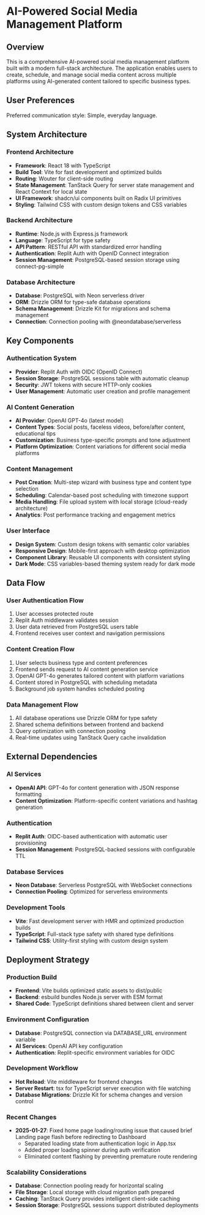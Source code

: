 # AI-Powered Social Media Management Platform

## Overview

This is a comprehensive AI-powered social media management platform built with a modern full-stack architecture. The application enables users to create, schedule, and manage social media content across multiple platforms using AI-generated content tailored to specific business types.

## User Preferences

Preferred communication style: Simple, everyday language.

## System Architecture

### Frontend Architecture
- **Framework**: React 18 with TypeScript
- **Build Tool**: Vite for fast development and optimized builds
- **Routing**: Wouter for client-side routing
- **State Management**: TanStack Query for server state management and React Context for local state
- **UI Framework**: shadcn/ui components built on Radix UI primitives
- **Styling**: Tailwind CSS with custom design tokens and CSS variables

### Backend Architecture
- **Runtime**: Node.js with Express.js framework
- **Language**: TypeScript for type safety
- **API Pattern**: RESTful API with standardized error handling
- **Authentication**: Replit Auth with OpenID Connect integration
- **Session Management**: PostgreSQL-based session storage using connect-pg-simple

### Database Architecture
- **Database**: PostgreSQL with Neon serverless driver
- **ORM**: Drizzle ORM for type-safe database operations
- **Schema Management**: Drizzle Kit for migrations and schema management
- **Connection**: Connection pooling with @neondatabase/serverless

## Key Components

### Authentication System
- **Provider**: Replit Auth with OIDC (OpenID Connect)
- **Session Storage**: PostgreSQL sessions table with automatic cleanup
- **Security**: JWT tokens with secure HTTP-only cookies
- **User Management**: Automatic user creation and profile management

### AI Content Generation
- **AI Provider**: OpenAI GPT-4o (latest model)
- **Content Types**: Social posts, faceless videos, before/after content, educational tips
- **Customization**: Business type-specific prompts and tone adjustment
- **Platform Optimization**: Content variations for different social media platforms

### Content Management
- **Post Creation**: Multi-step wizard with business type and content type selection
- **Scheduling**: Calendar-based post scheduling with timezone support
- **Media Handling**: File upload system with local storage (cloud-ready architecture)
- **Analytics**: Post performance tracking and engagement metrics

### User Interface
- **Design System**: Custom design tokens with semantic color variables
- **Responsive Design**: Mobile-first approach with desktop optimization
- **Component Library**: Reusable UI components with consistent styling
- **Dark Mode**: CSS variables-based theming system ready for dark mode

## Data Flow

### User Authentication Flow
1. User accesses protected route
2. Replit Auth middleware validates session
3. User data retrieved from PostgreSQL users table
4. Frontend receives user context and navigation permissions

### Content Creation Flow
1. User selects business type and content preferences
2. Frontend sends request to AI content generation service
3. OpenAI GPT-4o generates tailored content with platform variations
4. Content stored in PostgreSQL with scheduling metadata
5. Background job system handles scheduled posting

### Data Management Flow
1. All database operations use Drizzle ORM for type safety
2. Shared schema definitions between frontend and backend
3. Query optimization with connection pooling
4. Real-time updates using TanStack Query cache invalidation

## External Dependencies

### AI Services
- **OpenAI API**: GPT-4o for content generation with JSON response formatting
- **Content Optimization**: Platform-specific content variations and hashtag generation

### Authentication
- **Replit Auth**: OIDC-based authentication with automatic user provisioning
- **Session Management**: PostgreSQL-backed sessions with configurable TTL

### Database Services
- **Neon Database**: Serverless PostgreSQL with WebSocket connections
- **Connection Pooling**: Optimized for serverless environments

### Development Tools
- **Vite**: Fast development server with HMR and optimized production builds
- **TypeScript**: Full-stack type safety with shared type definitions
- **Tailwind CSS**: Utility-first styling with custom design system

## Deployment Strategy

### Production Build
- **Frontend**: Vite builds optimized static assets to dist/public
- **Backend**: esbuild bundles Node.js server with ESM format
- **Shared Code**: TypeScript definitions shared between client and server

### Environment Configuration
- **Database**: PostgreSQL connection via DATABASE_URL environment variable
- **AI Services**: OpenAI API key configuration
- **Authentication**: Replit-specific environment variables for OIDC

### Development Workflow
- **Hot Reload**: Vite middleware for frontend changes
- **Server Restart**: tsx for TypeScript server execution with file watching
- **Database Migrations**: Drizzle Kit for schema changes and version control

### Recent Changes
- **2025-01-27**: Fixed home page loading/routing issue that caused brief Landing page flash before redirecting to Dashboard
  - Separated loading state from authentication logic in App.tsx
  - Added proper loading spinner during auth verification
  - Eliminated content flashing by preventing premature route rendering

### Scalability Considerations
- **Database**: Connection pooling ready for horizontal scaling
- **File Storage**: Local storage with cloud migration path prepared
- **Caching**: TanStack Query provides intelligent client-side caching
- **Session Storage**: PostgreSQL sessions support distributed deployments